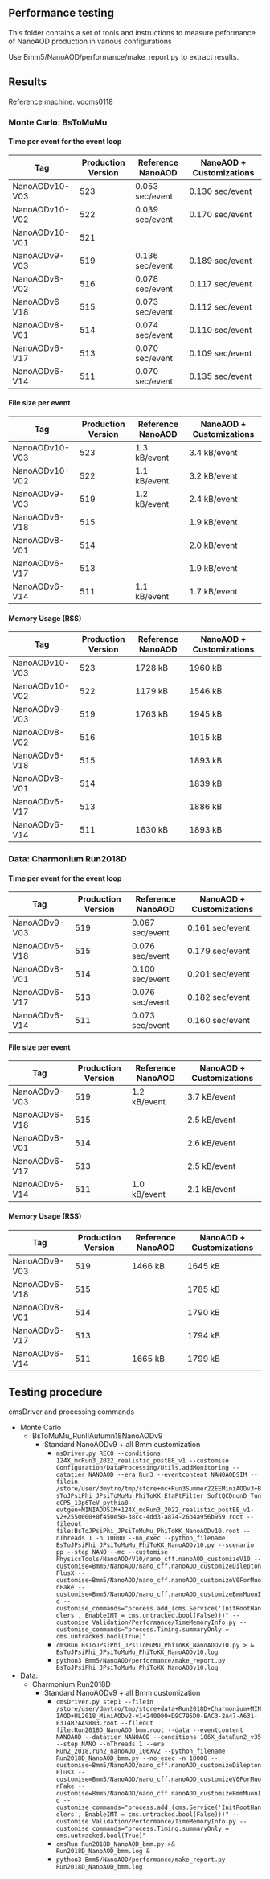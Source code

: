 ## Performance testing
This folder contains a set of tools and instructions to measure 
peformance of NanoAOD production in various configurations

Use Bmm5/NanoAOD/performance/make_report.py to extract results.

## Results
Reference machine: vocms0118

### Monte Carlo: BsToMuMu
#### Time per event for the event loop
| Tag           | Production Version | Reference NanoAOD | NanoAOD + Customizations |
| ------------- | ------------------ | ----------------- | ------------------------ |
| NanoAODv10-V03 |     523           |  0.053 sec/event  |       0.130 sec/event    |
| NanoAODv10-V02 |     522           |  0.039 sec/event  |  0.170 sec/event         |
| NanoAODv10-V01 |     521           |    |           |
| NanoAODv9-V03 |      519           |  0.136 sec/event  |       0.189 sec/event    |
| NanoAODv8-V02 |      516           |  0.078 sec/event  |       0.117 sec/event    |
| NanoAODv6-V18 |      515           |  0.073 sec/event  |       0.112 sec/event    |
| NanoAODv8-V01 |      514           |  0.074 sec/event  |       0.110 sec/event    |
| NanoAODv6-V17 |      513           |  0.070 sec/event  |       0.109 sec/event    |
| NanoAODv6-V14 |      511           |  0.070 sec/event  |       0.135 sec/event    |

#### File size per event 
| Tag           | Production Version | Reference NanoAOD | NanoAOD + Customizations |
| ------------- | ------------------ | ----------------- | ------------------------ | 
| NanoAODv10-V03 |     523           |   1.3 kB/event    |         3.4 kB/event     | 
| NanoAODv10-V02 |     522           |   1.1 kB/event    |         3.2 kB/event     | 
| NanoAODv9-V03 |      519           |   1.2 kB/event    |         2.4 kB/event     | 
| NanoAODv6-V18 |      515           |                   |         1.9 kB/event     |
| NanoAODv8-V01 |      514           |                   |         2.0 kB/event     |
| NanoAODv6-V17 |      513           |                   |         1.9 kB/event     |
| NanoAODv6-V14 |      511           |   1.1 kB/event    |         1.7 kB/event     |

#### Memory Usage (RSS)
| Tag           | Production Version | Reference NanoAOD | NanoAOD + Customizations |
| ------------- | ------------------ | ----------------- | ------------------------ |
| NanoAODv10-V03 |     523           |      1728 kB      |         1960 kB          |
| NanoAODv10-V02 |     522           |      1179 kB      |         1546 kB          |
| NanoAODv9-V03 |      519           |      1763 kB      |         1945 kB          |
| NanoAODv8-V02 |      516           |                   |         1915 kB          |
| NanoAODv6-V18 |      515           |                   |         1893 kB          |
| NanoAODv8-V01 |      514           |                   |         1839 kB          |
| NanoAODv6-V17 |      513           |                   |         1886 kB          |
| NanoAODv6-V14 |      511           |      1630 kB      |         1893 kB          |

### Data: Charmonium Run2018D
#### Time per event for the event loop
| Tag           | Production Version | Reference NanoAOD | NanoAOD + Customizations |
| ------------- | ------------------ | ----------------- | ------------------------ |
| NanoAODv9-V03 |      519           |  0.067 sec/event  |       0.161 sec/event    |
| NanoAODv6-V18 |      515           |  0.076 sec/event  |       0.179 sec/event    |
| NanoAODv8-V01 |      514           |  0.100 sec/event  |       0.201 sec/event    |
| NanoAODv6-V17 |      513           |  0.076 sec/event  |       0.182 sec/event    |
| NanoAODv6-V14 |      511           |  0.073 sec/event  |       0.160 sec/event    |

#### File size per event
| Tag           | Production Version | Reference NanoAOD | NanoAOD + Customizations |
| ------------- | ------------------ | ----------------- | ------------------------ |
| NanoAODv9-V03 |      519           |   1.2 kB/event    |       3.7 kB/event       | 
| NanoAODv6-V18 |      515           |                   |       2.5 kB/event       |
| NanoAODv8-V01 |      514           |                   |       2.6 kB/event       |
| NanoAODv6-V17 |      513           |                   |       2.5 kB/event       |
| NanoAODv6-V14 |      511           |   1.0 kB/event    |       2.1 kB/event       |

#### Memory Usage (RSS)
| Tag           | Production Version | Reference NanoAOD | NanoAOD + Customizations |
| ------------- | ------------------ | ----------------- | ------------------------ |
| NanoAODv9-V03 |      519           |      1466 kB      |         1645 kB          |
| NanoAODv6-V18 |      515           |                   |         1785 kB          |
| NanoAODv8-V01 |      514           |                   |         1790 kB          |
| NanoAODv6-V17 |      513           |                   |         1794 kB          |
| NanoAODv6-V14 |      511           |      1665 kB      |         1799 kB          |


## Testing procedure
cmsDriver and processing commands
* Monte Carlo
   * BsToMuMu_RunIIAutumn18NanoAODv9
      * Standard NanoAODv9 + all Bmm customization
         * ```msDriver.py RECO --conditions 124X_mcRun3_2022_realistic_postEE_v1 --customise Configuration/DataProcessing/Utils.addMonitoring --datatier NANOAOD --era Run3 --eventcontent NANOAODSIM --filein /store/user/dmytro/tmp/store+mc+Run3Summer22EEMiniAODv3+BsToJPsiPhi_JPsiToMuMu_PhiToKK_EtaPtFilter_SoftQCDnonD_TuneCP5_13p6TeV_pythia8-evtgen+MINIAODSIM+124X_mcRun3_2022_realistic_postEE_v1-v2+2550000+0f450e50-38cc-4dd3-a874-26b4a956b959.root --fileout file:BsToJPsiPhi_JPsiToMuMu_PhiToKK_NanoAODv10.root --nThreads 1 -n 10000 --no_exec --python_filename BsToJPsiPhi_JPsiToMuMu_PhiToKK_NanoAODv10.py --scenario pp --step NANO --mc --customise PhysicsTools/NanoAOD/V10/nano_cff.nanoAOD_customizeV10 --customise=Bmm5/NanoAOD/nano_cff.nanoAOD_customizeDileptonPlusX --customise=Bmm5/NanoAOD/nano_cff.nanoAOD_customizeV0ForMuonFake --customise=Bmm5/NanoAOD/nano_cff.nanoAOD_customizeBmmMuonId --customise_commands="process.add_(cms.Service('InitRootHandlers', EnableIMT = cms.untracked.bool(False)))" --customise Validation/Performance/TimeMemoryInfo.py --customise_commands="process.Timing.summaryOnly = cms.untracked.bool(True)"```
         * ```cmsRun BsToJPsiPhi_JPsiToMuMu_PhiToKK_NanoAODv10.py > & BsToJPsiPhi_JPsiToMuMu_PhiToKK_NanoAODv10.log```
         * ```python3 Bmm5/NanoAOD/performance/make_report.py BsToJPsiPhi_JPsiToMuMu_PhiToKK_NanoAODv10.log```
* Data:
   * Charmonium Run2018D
      * Standard NanoAODv9 + all Bmm customization
         * ```cmsDriver.py step1 --filein /store/user/dmytro/tmp/store+data+Run2018D+Charmonium+MINIAOD+UL2018_MiniAODv2-v1+240000+D9C795D0-EAC3-2A47-A631-E314B7AA9883.root --fileout file:Run2018D_NanoAOD_bmm.root --data --eventcontent NANOAOD --datatier NANOAOD --conditions 106X_dataRun2_v35 --step NANO --nThreads 1 --era Run2_2018,run2_nanoAOD_106Xv2 --python_filename Run2018D_NanoAOD_bmm.py --no_exec -n 10000 --customise=Bmm5/NanoAOD/nano_cff.nanoAOD_customizeDileptonPlusX --customise=Bmm5/NanoAOD/nano_cff.nanoAOD_customizeV0ForMuonFake --customise=Bmm5/NanoAOD/nano_cff.nanoAOD_customizeBmmMuonId --customise_commands="process.add_(cms.Service('InitRootHandlers', EnableIMT = cms.untracked.bool(False)))" --customise Validation/Performance/TimeMemoryInfo.py --customise_commands="process.Timing.summaryOnly = cms.untracked.bool(True)"```
         * ```cmsRun Run2018D_NanoAOD_bmm.py >& Run2018D_NanoAOD_bmm.log &```
         * ```python3 Bmm5/NanoAOD/performance/make_report.py Run2018D_NanoAOD_bmm.log```
